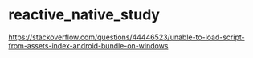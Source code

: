 # reactive_native_study

https://stackoverflow.com/questions/44446523/unable-to-load-script-from-assets-index-android-bundle-on-windows


